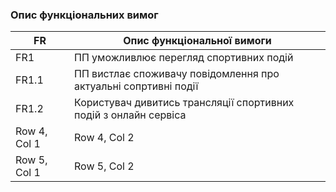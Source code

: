 ### Опис функціональних вимог

| FR | Опис функціональної вимоги |
|-----------------|-----------------|
| FR1  | ПП уможливлює перегляд спортивних подій  |
| FR1.1  | ПП вистлає споживачу повідомлення про актуальні сопртивні події   |
| FR1.2   | Користувач дивитись трансляції спортивних подій з онлайн сервіса   |
| Row 4, Col 1   | Row 4, Col 2   |
| Row 5, Col 1   | Row 5, Col 2   |
